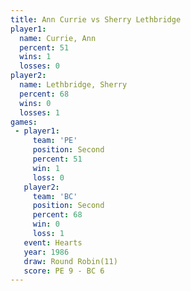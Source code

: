 ```yaml
---
title: Ann Currie vs Sherry Lethbridge
player1:                  
  name: Currie, Ann       
  percent: 51             
  wins: 1                 
  losses: 0               
player2:                  
  name: Lethbridge, Sherry
  percent: 68             
  wins: 0                 
  losses: 1               
games:
 - player1:          
     team: 'PE'      
     position: Second
     percent: 51     
     win: 1          
     loss: 0         
   player2:          
     team: 'BC'      
     position: Second
     percent: 68     
     win: 0          
     loss: 1         
   event: Hearts        
   year: 1986           
   draw: Round Robin(11)
   score: PE 9 - BC 6   
---
```

